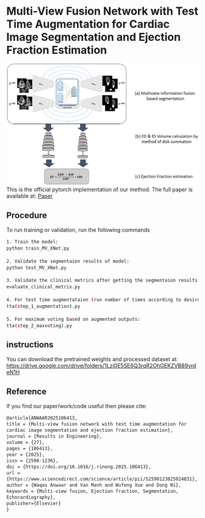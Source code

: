 
# Multi-View Fusion Network with Test Time Augmentation for Cardiac Image Segmentation and Ejection Fraction Estimation

![Image](https://github.com/waqasanwaar/MV-XNet/blob/main/Methodology.png)
This is the official pytorch implementation of our method. The full paper is available at: [Paper](https://www.sciencedirect.com/science/article/pii/S2590123025024831)



## Procedure

To run training or validation, run the following commands

```bash
1. Train the model:
python train_MV_XNet.py

2. Validate the segmentaion results of model:
python test_MV_XNet.py

3. Validate the clinical metrics after getting the segmentaion results: 
evaluate_clinical_metrix.py

4. For test time augmentataion (run number of times according to desired augmentation settings):
tta(step_1_augmentation).py

5. For maximum voting based on augmented outputs:
tta(step_2_maxvoting).py
```


## instructions
You can download the pretrained weights and processed dataset at:
https://drive.google.com/drive/folders/1Lzj0E5SE6Q3rqR2OhGEKZVB89vrdeN1H

## Reference

If you find our paper/work/code useful then please cite:

```http
@article{ANWAAR2025106413,
title = {Multi-view fusion network with test time augmentation for cardiac image segmentation and ejection fraction estimation},
journal = {Results in Engineering},
volume = {27},
pages = {106413},
year = {2025},
issn = {2590-1230},
doi = {https://doi.org/10.1016/j.rineng.2025.106413},
url = {https://www.sciencedirect.com/science/article/pii/S2590123025024831},
author = {Waqas Anwaar and Van Manh and Wufeng Xue and Dong Ni},
keywords = {Multi-view fusion, Ejection fraction, Segmentation, Echocardiography},
publisher={Elsevier}
}
```

